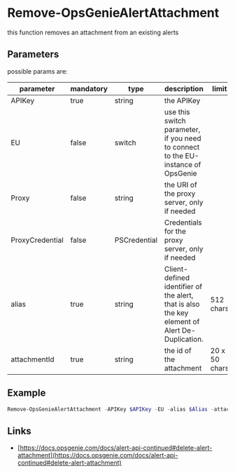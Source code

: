 ﻿# Remove-OpsGenieAlertAttachment

this function removes an attachment from an existing alerts

## Parameters

possible params are:

parameter | mandatory | type | description | limit
---|---|---|---|---
APIKey | true | string | the APIKey
EU | false | switch | use this switch parameter, if you need to connect to the EU-instance of OpsGenie
Proxy | false | string | the URI of the proxy server, only if needed
ProxyCredential | false | PSCredential | Credentials for the proxy server, only if needed
alias | true | string | Client-defined identifier of the alert, that is also the key element of Alert De-Duplication.|512 chars
attachmentId | true | string | the id of the attachment | 20 x 50 chars

## Example

```PowerShell
Remove-OpsGenieAlertAttachment -APIKey $APIKey -EU -alias $Alias -attachmentId $attachmentId
```

## Links

- [https://docs.opsgenie.com/docs/alert-api-continued#delete-alert-attachment](https://docs.opsgenie.com/docs/alert-api-continued#delete-alert-attachment)

